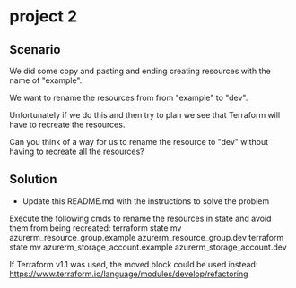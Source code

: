 # project 2

## Scenario

We did some copy and pasting and ending creating resources with the name of "example".

We want to rename the resources from from "example" to "dev".

Unfortunately if we do this and then try to plan we see that Terraform will have to recreate the resources.

Can you think of a way for us to rename the resource to "dev" without having to recreate all the resources?

## Solution

- Update this README.md with the instructions to solve the problem

Execute the following cmds to rename the resources in state and avoid them from being recreated:
terraform state mv azurerm_resource_group.example azurerm_resource_group.dev
terraform state mv azurerm_storage_account.example azurerm_storage_account.dev

If Terraform v1.1 was used, the moved block could be used instead:
https://www.terraform.io/language/modules/develop/refactoring